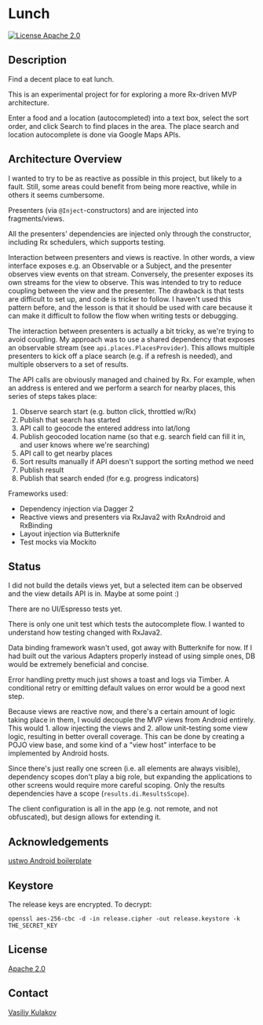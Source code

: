 # Lunch

[![License Apache 2.0](https://img.shields.io/badge/license-Apache%202.0-green.svg)](https://github.com/ustwo/android-boilerplate/blob/master/LICENSE.md)


## Description
Find a decent place to eat lunch. 

This is an experimental project for for exploring a more Rx-driven MVP architecture.

Enter a food and a location (autocompleted) into a text box, select the sort order, and click Search to find places in the area. The place search and location autocomplete is done via Google Maps APIs.

## Architecture Overview
I wanted to try to be as reactive as possible in this project, but likely to a fault. Still, some areas could benefit from being more reactive, while in others it seems cumbersome. 

Presenters (via `@Inject`-constructors) and are injected into fragments/views.

All the presenters' dependencies are injected only through the constructor, including Rx schedulers, which supports testing.

Interaction between presenters and views is reactive. In other words, a view interface exposes e.g. an Observable or a Subject, and the presenter observes view events on that stream. Conversely, the presenter exposes its own streams for the view to observe. This was intended to try to reduce coupling between the view and the presenter. The drawback is that tests are difficult to set up, and code is tricker to follow. I haven't used this pattern before, and the lesson is that it should be used with care because it can make it difficult to follow the flow when writing tests or debugging.

The interaction between presenters is actually a bit tricky, as we're trying to avoid coupling. My approach was to use a shared dependency that exposes an observable stream (see `api.places.PlacesProvider`). This allows multiple presenters to kick off a place search (e.g. if a refresh is needed), and multiple observers to a set of results.

The API calls are obviously managed and chained by Rx. For example, when an address is entered and we perform a search for nearby places, this series of steps takes place: 
1. Observe search start (e.g. button click, throttled w/Rx)
2. Publish that search has started
3. API call to geocode the entered address into lat/long
4. Publish geocoded location name (so that e.g. search field can fill it in, and user knows where we're searching)
5. API call to get nearby places
6. Sort results manually if API doesn't support the sorting method we need
7. Publish result
8. Publish that search ended (for e.g. progress indicators)


Frameworks used:
* Dependency injection via Dagger 2
* Reactive views and presenters via RxJava2 with RxAndroid and RxBinding
* Layout injection via Butterknife
* Test mocks via Mockito


## Status
I did not build the details views yet, but a selected item can be observed and the view details API is in. Maybe at some point :)

There are no UI/Espresso tests yet.

There is only one unit test which tests the autocomplete flow. I wanted to understand how testing changed with RxJava2.

Data binding framework wasn't used, got away with Butterknife for now. If I had built out the various Adapters properly instead of using simple ones, DB would be extremely beneficial and concise.

Error handling pretty much just shows a toast and logs via Timber. A conditional retry or emitting default values on error would be a good next step.

Because views are reactive now, and there's a certain amount of logic taking place in them, I would decouple the MVP views from Android entirely. This would 1. allow injecting the views and 2. allow unit-testing some view logic, resulting in better overall coverage. This can be done by creating a POJO view base, and some kind of a "view host" interface to be implemented by Android hosts.

Since there's just really one screen (i.e. all elements are always visible), dependency scopes don't play a big role, but expanding the applications to other screens would require more careful scoping. Only the results dependencies have a scope (`results.di.ResultsScope`).

The client configuration is all in the app (e.g. not remote, and not obfuscated), but design allows for extending it.


## Acknowledgements
[ustwo Android boilerplate](https://github.com/ustwo/android-boilerplate)


## Keystore
The release keys are encrypted. To decrypt: 
```
openssl aes-256-cbc -d -in release.cipher -out release.keystore -k THE_SECRET_KEY
```


## License
[Apache 2.0](https://github.com/ustwo/android-boilerplate/blob/master/LICENSE.md)

## Contact
[Vasiliy Kulakov](mailto:one@kulakov.us)
